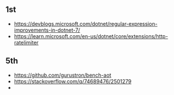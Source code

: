 ## 1st
- https://devblogs.microsoft.com/dotnet/regular-expression-improvements-in-dotnet-7/
- https://learn.microsoft.com/en-us/dotnet/core/extensions/http-ratelimiter

## 5th
- https://github.com/gurustron/bench-aot
- https://stackoverflow.com/q/74689476/2501279
- 
